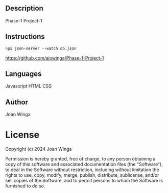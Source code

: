 ## Description
Phase-1 Project-1


## Instructions

```
npx json-server --watch db.json 
```


 https://github.com/ajowinga/Phase-1-Project-1

## Languages

Javascript
HTML
CSS

## Author
Joan Winga

 # License
 Copyright (c) 2024 Joan Winga

Permission is hereby granted, free of charge, to any person obtaining a copy
of this software and associated documentation files (the "Software"), to deal
in the Software without restriction, including without limitation the rights
to use, copy, modify, merge, publish, distribute, sublicense, and/or sell
copies of the Software, and to permit persons to whom the Software is
furnished to do so.










